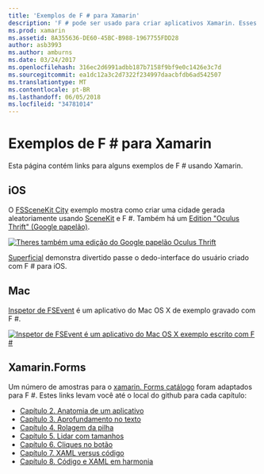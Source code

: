 ```yaml
---
title: 'Exemplos de F # para Xamarin'
description: 'F # pode ser usado para criar aplicativos Xamarin. Esses links do documento para iOS, Mac e xamarin. Forms vários projetos de aplicativo Xamarin escritos em F # de exemplo.'
ms.prod: xamarin
ms.assetid: 8A355636-DE60-45BC-B988-1967755FDD28
author: asb3993
ms.author: amburns
ms.date: 03/24/2017
ms.openlocfilehash: 316ec2d6991adbb187b7158f9bf9e0c1426e3c7d
ms.sourcegitcommit: ea1dc12a3c2d7322f234997daacbfdb6ad542507
ms.translationtype: MT
ms.contentlocale: pt-BR
ms.lasthandoff: 06/05/2018
ms.locfileid: "34781014"
---
```

# <a name="f-samples-for-xamarin"></a>Exemplos de F # para Xamarin

Esta página contém links para alguns exemplos de F # usando Xamarin.

## <a name="ios"></a>iOS

O [FSSceneKit City](https://developer.xamarin.com/samples/monotouch/ios8/FSSceneKit/) exemplo mostra como criar uma cidade gerada aleatoriamente usando [SceneKit](https://developer.xamarin.com/api/namespace/SceneKit/) e F #. Também há um [Edition "Oculus Thrift" (Google papelão)](https://developer.xamarin.com/samples/monotouch/ios8/SceneKitFSharp/).

[![](samples-images/fxscenekit-sml.png "Theres também uma edição do Google papelão Oculus Thrift")](samples-images/fxscenekit.png#lightbox)

[Superficial](https://github.com/dvdsgl/shallow) demonstra divertido passe o dedo-interface do usuário criado com F # para iOS.

## <a name="mac"></a>Mac

[Inspetor de FSEvent](https://developer.xamarin.com/samples/mac/FSEvents/) é um aplicativo do Mac OS X de exemplo gravado com F #.

[![](samples-images/fsevents-sml.png "Inspetor de FSEvent é um aplicativo do Mac OS X exemplo escrito com F #")](samples-images/fsevents.png#lightbox)

## <a name="xamarinforms"></a>Xamarin.Forms

Um número de amostras para o [xamarin. Forms catálogo](~/xamarin-forms/creating-mobile-apps-xamarin-forms/index.md) foram adaptados para F #. Estes links levam você até o local do github para cada capítulo:

- [Capítulo 2. Anatomia de um aplicativo](https://github.com/xamarin/xamarin-forms-book-samples/tree/master/Chapter02/FS)
- [Capítulo 3. Aprofundamento no texto](https://github.com/xamarin/xamarin-forms-book-samples/tree/master/Chapter03/FS)
- [Capítulo 4. Rolagem da pilha](https://github.com/xamarin/xamarin-forms-book-samples/tree/master/Chapter04/FS)
- [Capítulo 5. Lidar com tamanhos](https://github.com/xamarin/xamarin-forms-book-samples/tree/master/Chapter05/FS)
- [Capítulo 6. Cliques no botão](https://github.com/xamarin/xamarin-forms-book-samples/tree/master/Chapter06/FS)
- [Capítulo 7. XAML versus código](https://github.com/xamarin/xamarin-forms-book-samples/tree/master/Chapter07/FS/CodePlusXaml)
- [Capítulo 8. Código e XAML em harmonia](https://github.com/xamarin/xamarin-forms-book-samples/tree/master/Chapter08/FS/XamlKeypad)

